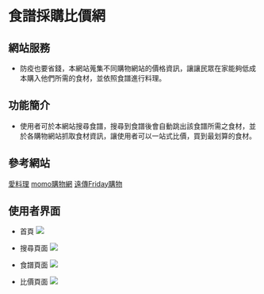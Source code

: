 # 食譜採購比價網

## 網站服務
- 防疫也要省錢，本網站蒐集不同購物網站的價格資訊，讓讓民眾在家能夠低成本購入他們所需的食材，並依照食譜進行料理。

## 功能簡介
- 使用者可於本網站搜尋食譜，搜尋到食譜後會自動跳出該食譜所需之食材，並於各購物網站抓取食材資訊，讓使用者可以一站式比價，買到最划算的食材。

## 參考網站
[愛料理](https://icook.tw/)
[momo購物網](https://www.momoshop.com.tw/main/Main.jsp)
[遠傳Friday購物](https://shopping.friday.tw/index.html)

## 使用者界面
* 首頁
![](https://i.imgur.com/M0bAiyF.png)

* 搜尋頁面
![](https://i.imgur.com/yrnUV0g.png)

* 食譜頁面
![](https://i.imgur.com/VJd4SMf.png)

* 比價頁面
![](https://i.imgur.com/WNG8WuL.png)